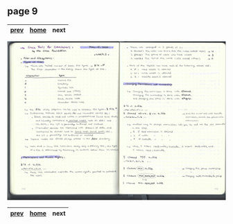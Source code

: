 ## page 9
| [prev](./page_9.md) |  [home](../README.md) | next               |
|---------------------|-----------------------|--------------------|

![img](../images/photo_10.jpg)

| [prev](./page_9.md) |  [home](../README.md) | next               |
|---------------------|-----------------------|--------------------|
